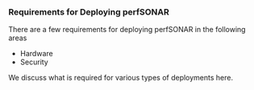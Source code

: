 ### Requirements for Deploying perfSONAR

There are a few requirements for deploying perfSONAR in the following areas
- Hardware
- Security

We discuss what is required for various types of deployments here.

